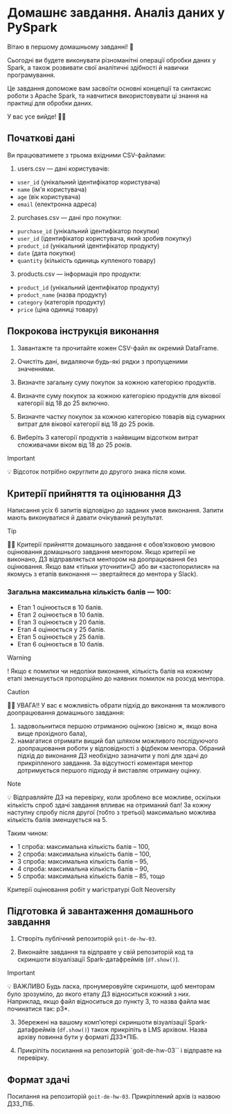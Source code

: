 # Домашнє завдання. Аналіз даних у PySpark

Вітаю в першому домашньому завданні! 🙂

Сьогодні ви будете виконувати різноманітні операції обробки даних у Spark, а
також розвивати свої аналітичні здібності й навички програмування.

Це завдання допоможе вам засвоїти основні концепції та синтаксис роботи з Apache
Spark, та навчитися використовувати ці знання на практиці для обробки даних.

У вас усе вийде! 💪🏼

## Початкові дані

Ви працюватимете з трьома вхідними CSV-файлами:

1. users.csv — дані користувачів:

- `user_id` (унікальний ідентифікатор користувача)
- `name` (ім'я користувача)
- `age` (вік користувача)
- `email` (електронна адреса)

2. purchases.csv — дані про покупки:

- `purchase_id` (унікальний ідентифікатор покупки)
- `user_id` (ідентифікатор користувача, який зробив покупку)
- `product_id` (унікальний ідентифікатор продукту)
- `date` (дата покупки)
- `quantity` (кількість одиниць купленого товару)

3. products.csv — інформація про продукти:

- `product_id` (унікальний ідентифікатор продукту)
- `product_name` (назва продукту)
- `category` (категорія продукту)
- `price` (ціна одиниці товару)

## Покрокова інструкція виконання

1. Завантажте та прочитайте кожен CSV-файл як окремий DataFrame.

2. Очистіть дані, видаляючи будь-які рядки з пропущеними значеннями.

3. Визначте загальну суму покупок за кожною категорією продуктів.

4. Визначте суму покупок за кожною категорією продуктів для вікової категорії
   від 18 до 25 включно.

5. Визначте частку покупок за кожною категорією товарів від сумарних витрат для
   вікової категорії від 18 до 25 років.

6. Виберіть 3 категорії продуктів з найвищим відсотком витрат споживачами віком
   від 18 до 25 років.

> [!IMPORTANT]
>
> 💡 Відсоток потрібно округлити до другого знака після коми.

## Критерії прийняття та оцінювання ДЗ

Написання усіх 6 запитів відповідно до заданих умов виконання. Запити мають
виконуватися й давати очікуваний результат.

> [!TIP]
>
> ☝🏻 Критерії прийняття домашнього завдання є обов’язковою умовою оцінювання
> домашнього завдання ментором. Якщо критерії не виконано, ДЗ відправляється
> ментором на доопрацювання без оцінювання. Якщо вам «тільки уточнити»😉 або ви
> «застопорилися» на якомусь з етапів виконання — звертайтеся до ментора у
> Slack).

### Загальна максимальна кількість балів — 100:

- Етап 1 оцінюється в 10 балів.
- Етап 2 оцінюється в 10 балів.
- Етап 3 оцінюється у 20 балів.
- Етап 4 оцінюється у 25 балів.
- Етап 5 оцінюється у 25 балів.
- Етап 6 оцінюється в 10 балів.

> [!WARNING]
>
> ! Якщо є помилки чи недоліки виконання, кількість балів на кожному етапі
> зменшується пропорційно до наявних помилок на розсуд ментора.

> [!CAUTION]
>
> ☝🏻 УВАГА!! У вас є можливість обрати підхід до виконання та можливого
> доопрацювання домашнього завдання:
>
> 1. задовольнитися першою отриманою оцінкою (звісно ж, якщо вона вище
>    прохідного бала),
> 2. намагатися отримати вищий бал шляхом можливого послідуючого доопрацювання
>    роботи у відповідності з фідбеком ментора. Обраний підхід до виконання ДЗ
>    необхідно зазначити у полі для здачі до прикріпленого завдання. За
>    відсутності коментаря ментор дотримується першого підходу й виставляє
>    отриману оцінку.

> [!NOTE]
>
> 💡 Відправляйте ДЗ на перевірку, коли зроблено все можливе, оскільки кількість
> спроб здачі завдання впливає на отриманий бал! За кожну наступну спробу після
> другої (тобто з третьої) максимально можлива кількість балів зменшується на 5.
>
> Таким чином:
>
> - 1 спроба: максимальна кількість балів – 100,
> - 2 спроба: максимальна кількість балів – 100,
> - 3 спроба: максимальна кількість балів – 95,
> - 4 спроба: максимальна кількість балів – 90,
> - 5 спроба: максимальна кількість балів – 85, тощо
>
> Критерії оцінювання робіт у магістратурі GoIt Neoversity

## Підготовка й завантаження домашнього завдання

1. Створіть публічний репозиторій `goit-de-hw-03`.

2. Виконайте завдання та відправте у свій репозиторій код та скриншоти
   візуалізації Spark-датафреймів (`df.show()`).

> [!IMPORTANT]
>
> 💡 ВАЖЛИВО Будь ласка, пронумеровуйте скриншоти, щоб менторам було зрозуміло,
> до якого етапу ДЗ відноситься кожний з них. Наприклад, якщо файл відноситься
> до пункту 3, то назва файла має починатися так: p3\*.

3. Збережені на вашому комп’ютері скриншоти візуалізації Spark-датафреймів
   (`df.show()`) також прикріпіть в LMS архівом. Назва архіву повинна бути у
   форматі ДЗ3\*ПІБ.

4. Прикріпіть посилання на репозиторій `goit-de-hw-03`` і відправте на
   перевірку.

## Формат здачі

Посилання на репозиторій `goit-de-hw-03`. Прикріплений архів із назвою ДЗ3_ПІБ.
